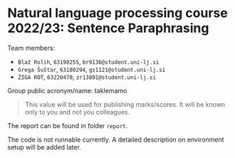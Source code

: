 # Natural language processing course 2022/23: Sentence Paraphrasing 

Team members:
 * `Blaž Rolih`, `63190255`, `br9136@student.uni-lj.si`
 * `Grega Šuštar`, `63180294`, `gs1121@student.uni-lj.si`
 * `ŽIGA ROT`, `63220470`, `zr13891@student.uni-lj.si`
 
Group public acronym/name: taklemamo
 > This value will be used for publishing marks/scores. It will be known only to you and not you colleagues.

The report can be found in folder `report`.

The code is not runnable currently.
A detailed description on environment setup will be added later.
